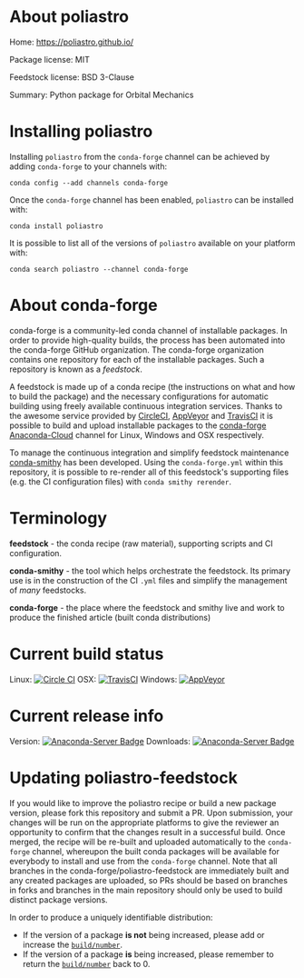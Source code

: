 About poliastro
===============

Home: https://poliastro.github.io/

Package license: MIT

Feedstock license: BSD 3-Clause

Summary: Python package for Orbital Mechanics



Installing poliastro
====================

Installing `poliastro` from the `conda-forge` channel can be achieved by adding `conda-forge` to your channels with:

```
conda config --add channels conda-forge
```

Once the `conda-forge` channel has been enabled, `poliastro` can be installed with:

```
conda install poliastro
```

It is possible to list all of the versions of `poliastro` available on your platform with:

```
conda search poliastro --channel conda-forge
```



About conda-forge
=================

conda-forge is a community-led conda channel of installable packages.
In order to provide high-quality builds, the process has been automated into the
conda-forge GitHub organization. The conda-forge organization contains one repository
for each of the installable packages. Such a repository is known as a *feedstock*.

A feedstock is made up of a conda recipe (the instructions on what and how to build
the package) and the necessary configurations for automatic building using freely
available continuous integration services. Thanks to the awesome service provided by
[CircleCI](https://circleci.com/), [AppVeyor](http://www.appveyor.com/)
and [TravisCI](https://travis-ci.org/) it is possible to build and upload installable
packages to the [conda-forge](https://anaconda.org/conda-forge)
[Anaconda-Cloud](http://docs.anaconda.org/) channel for Linux, Windows and OSX respectively.

To manage the continuous integration and simplify feedstock maintenance
[conda-smithy](http://github.com/conda-forge/conda-smithy) has been developed.
Using the ``conda-forge.yml`` within this repository, it is possible to re-render all of
this feedstock's supporting files (e.g. the CI configuration files) with ``conda smithy rerender``.


Terminology
===========

**feedstock** - the conda recipe (raw material), supporting scripts and CI configuration.

**conda-smithy** - the tool which helps orchestrate the feedstock.
                   Its primary use is in the construction of the CI ``.yml`` files
                   and simplify the management of *many* feedstocks.

**conda-forge** - the place where the feedstock and smithy live and work to
                  produce the finished article (built conda distributions)

Current build status
====================

Linux: [![Circle CI](https://circleci.com/gh/conda-forge/poliastro-feedstock.svg?style=shield)](https://circleci.com/gh/conda-forge/poliastro-feedstock)
OSX: [![TravisCI](https://travis-ci.org/conda-forge/poliastro-feedstock.svg?branch=master)](https://travis-ci.org/conda-forge/poliastro-feedstock)
Windows: [![AppVeyor](https://ci.appveyor.com/api/projects/status/github/conda-forge/poliastro-feedstock?svg=True)](https://ci.appveyor.com/project/conda-forge/poliastro-feedstock/branch/master)

Current release info
====================
Version: [![Anaconda-Server Badge](https://anaconda.org/conda-forge/poliastro/badges/version.svg)](https://anaconda.org/conda-forge/poliastro)
Downloads: [![Anaconda-Server Badge](https://anaconda.org/conda-forge/poliastro/badges/downloads.svg)](https://anaconda.org/conda-forge/poliastro)


Updating poliastro-feedstock
============================

If you would like to improve the poliastro recipe or build a new
package version, please fork this repository and submit a PR. Upon submission,
your changes will be run on the appropriate platforms to give the reviewer an
opportunity to confirm that the changes result in a successful build. Once
merged, the recipe will be re-built and uploaded automatically to the
`conda-forge` channel, whereupon the built conda packages will be available for
everybody to install and use from the `conda-forge` channel.
Note that all branches in the conda-forge/poliastro-feedstock are
immediately built and any created packages are uploaded, so PRs should be based
on branches in forks and branches in the main repository should only be used to
build distinct package versions.

In order to produce a uniquely identifiable distribution:
 * If the version of a package **is not** being increased, please add or increase
   the [``build/number``](http://conda.pydata.org/docs/building/meta-yaml.html#build-number-and-string).
 * If the version of a package **is** being increased, please remember to return
   the [``build/number``](http://conda.pydata.org/docs/building/meta-yaml.html#build-number-and-string)
   back to 0.

